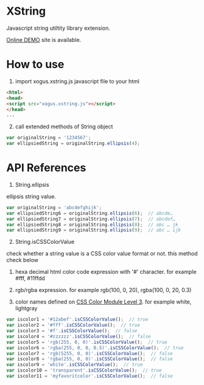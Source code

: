 # XString

  Javascript string utiltity library extension.

  [Online DEMO](http://xogus.ga/xstring/) site is available.


# How to use

1. import xogus.xstring.js javascript file to your html

  ```html
  <html>
  <head>
  <script src="xogus.xstring.js"></script>
  </head>
  ...
  ```
2. call extended methods of String object

  ```javascript
  var originalString = '1234567';
  var ellipsiedString = originalString.ellipsis(4);
  ```

# API References

1. String.ellipsis
  
  ellipsis string value.

  ```javascript
  var originalString = 'abcdefghijk';
  var ellipsiedString6 = originalString.ellipsis(6);  // abcde…
  var ellipsiedString7 = originalString.ellipsis(7);  // abcdef…
  var ellipsiedString8 = originalString.ellipsis(8);  // abc … jk
  var ellipsiedString9 = originalString.ellipsis(9);  // abc … ijk
  ```

2. String.isCSSColorValue
  
  check whether a string value is a CSS color value format or not.
  this method check below

  1. hexa decimal html color code expression with '#' character. for example #fff, #11ffdd

  2. rgb/rgba expression. for example rgb(100, 0, 20), rgba(100, 0, 20, 0.3)

  3. color names defined on [CSS Color Module Level 3](https://www.w3.org/TR/css3-color/). for example white, lightgray

  ```javascript
  var iscolor1 = '#12abef'.isCSSColorValue();  // true
  var iscolor2 = '#fff'.isCSSColorValue();  // true
  var iscolor3 = '#f'.isCSSColorValue();  // false
  var iscolor4 = '#zzzzzz'.isCSSColorValue();  // false
  var iscolor5 = 'rgb(255, 0, 0)'.isCSSColorValue();  // true
  var iscolor6 = 'rgba(255, 0, 0, 0.5)'.isCSSColorValue();  // true
  var iscolor7 = 'rgb(5255, 0, 0)'.isCSSColorValue();  // false
  var iscolor8 = 'rgba(255, 0, 0)'.isCSSColorValue();  // false
  var iscolor9 = 'white'.isCSSColorValue();  // true
  var iscolor10 = 'transparent'.isCSSColorValue();  // true
  var iscolor11 = 'myfavoritcolor'.isCSSColorValue();  // false
  ```

